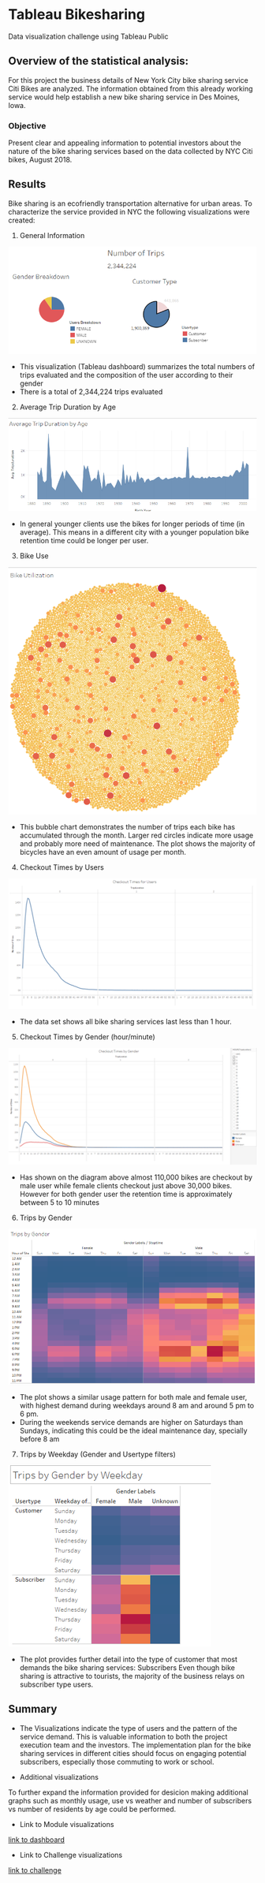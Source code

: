 # Tableau Bikesharing
Data visualization challenge using Tableau Public
## Overview of the statistical analysis:
For this project the business details of New York City bike sharing service Citi Bikes are analyzed. The information obtained from this already working service would help establish a new bike sharing service in  Des Moines, Iowa.

### Objective
Present clear and appealing information to potential investors about the nature of the bike sharing services based on the data collected by NYC Citi bikes, August 2018.

## Results

Bike sharing is an ecofriendly transportation alternative for urban areas. To characterize the service provided in NYC the following visualizations were created:

1. General Information

![dashboard](https://github.com/Li11iana/Tableau_Bikesharing/blob/main/resources/general_info.png)

* This visualization (Tableau dashboard) summarizes the total numbers of trips evaluated and the composition of the user according to their gender
* There is a total of 2,344,224 trips evaluated

2. Average Trip Duration by Age

![age](https://github.com/Li11iana/Tableau_Bikesharing/blob/main/resources/trip_age.png)

* In general younger clients use the bikes for longer periods of time (in average). 
This means in a different city with a younger population bike retention time could be longer per user.

3. Bike Use

![bike_use.png](https://github.com/Li11iana/Tableau_Bikesharing/blob/main/resources/bike_use.png)

* This bubble chart demonstrates the number of trips each bike has accumulated through the month.
Larger red circles indicate more usage and probably more need of maintenance.
The plot shows the majority of bicycles have an even amount of usage per month.


4. Checkout Times by Users

![checkout_times_for_users](https://github.com/Li11iana/Tableau_Bikesharing/blob/main/resources/checkout_times_for_users.png)

* The data set shows all bike sharing services last less than 1 hour.

5. Checkout Times by Gender (hour/minute)

![checkout_times_by_gender](https://github.com/Li11iana/Tableau_Bikesharing/blob/main/resources/checkout_times_by_gender.png)

* Has shown on the diagram above almost 110,000 bikes are checkout by male user while female clients checkout just above 30,000 bikes.
However for both gender user the retention time is approximately between 5 to 10 minutes

6. Trips by Gender

![trips_by_gender](https://github.com/Li11iana/Tableau_Bikesharing/blob/main/resources/trips_by_gender.png)

* The plot shows a similar usage pattern for both male and female user, with highest demand during weekdays around 8 am and around 5 pm to  6 pm.
* During the weekends service demands are higher on Saturdays than Sundays, indicating this could be the ideal maintenance day, specially before 8 am

7. Trips by Weekday (Gender and Usertype filters)

![trips_by_gender_by_weekday.png](https://github.com/Li11iana/Tableau_Bikesharing/blob/main/resources/trips_by_gender_by_weekday.png)

* The plot provides further detail into the type of customer that most demands the bike sharing services: Subscribers
Even though bike sharing is attractive to tourists, the majority of the business relays on subscriber type users.



## Summary

* The Visualizations indicate the type of users and the pattern of the service demand. This is valuable information to both the project execution team and the investors.
The implementation plan for the bike sharing services in different cities should focus on engaging potential subscribers, especially those commuting to work or school.

* Additional visualizations

To further expand the information provided for desicion making additional graphs such as monthly usage, use vs weather and number of subscribers vs number of residents by age could be performed.

* Link to Module visualizations

[link to dashboard](https://public.tableau.com/app/profile/lilliana.violeta.azofeifa.rodriguez/viz/Modulework_16771684293250/NYCStory?publish=yes)

* Link to Challenge visualizations 

[link to challenge](https://public.tableau.com/views/ChallengeModule15/CheckoutTimesforUsers?:language=en-US&publish=yes)
